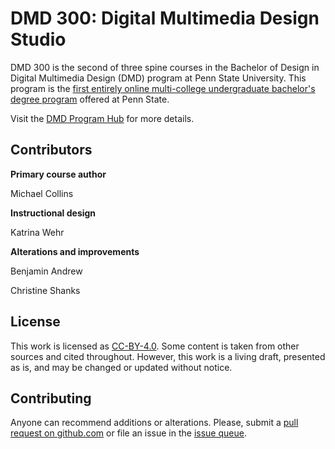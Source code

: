 # DMD 300: Digital Multimedia Design Studio

DMD 300 is the second of three spine courses in the Bachelor of Design in Digital Multimedia Design (DMD) program at Penn State University. This program is the [first entirely online multi-college undergraduate bachelor's degree program](https://artsandarchitecture.psu.edu/news/e-learning-institute-launches-digital-multimedia-design-online-degree) offered at Penn State.

Visit the [DMD Program Hub](http://dmd.psu.edu/) for more details.



## Contributors

**Primary course author**

Michael Collins

**Instructional design**

Katrina Wehr

**Alterations and improvements**

Benjamin Andrew

Christine Shanks

## License

This work is licensed as [CC-BY-4.0](https://creativecommons.org/licenses/by/4.0/). Some content is taken from other sources and cited throughout. However, this work is a living draft, presented as is, and may be changed or updated without notice.

## Contributing

Anyone can recommend additions or alterations. Please, submit a [pull request on github.com](https://github.com/dmd-program/dmd-300-master) or file an issue in the [issue queue](https://github.com/dmd-program/dmd-300-master/issues).


